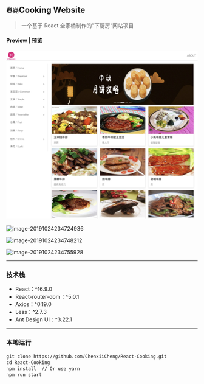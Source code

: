 ## 🔥💥Cooking Website

> 一个基于 React 全家桶制作的”下厨房“网站项目

[website]: cooking.chenxii.xyz

#### Preview | 预览

![image-20191024232242863](./imgs/cooking-react.jpeg)

![image-20191024234724936](./imgs/cooking2.jpeg.jpeg)

![image-20191024234748212](./imgs/cooking3.jpeg.jpeg)

![image-20191024234755928](./imgs/cooking4.jpeg.jpeg)

---

### 技术栈

- React：^16.9.0
- React-router-dom：^5.0.1
- Axios：^0.19.0
- Less：^2.7.3
- Ant Design UI：^3.22.1

---

### 本地运行

```
git clone https://github.com/ChenxiiCheng/React-Cooking.git
cd React-Cooking
npm install  // Or use yarn
npm run start
```
